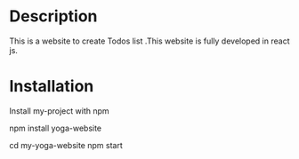 # Description
This is a website  to create Todos list .This website is fully developed in react js.

# Installation
Install my-project with npm

npm install yoga-website 

cd my-yoga-website npm start